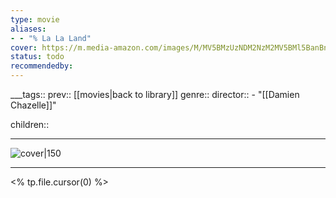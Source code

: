 ```yaml
---
type: movie
aliases:
- - "% La La Land"
cover: https://m.media-amazon.com/images/M/MV5BMzUzNDM2NzM2MV5BMl5BanBnXkFtZTgwNTM3NTg4OTE@._V1_SX300.jpg
status: todo
recommendedby:
---
```

___tags:: prev:: [[movies|back to library]]
genre::
director::   - "[[Damien Chazelle]]"

children::
___
![cover|150](https://m.media-amazon.com/images/M/MV5BMzUzNDM2NzM2MV5BMl5BanBnXkFtZTgwNTM3NTg4OTE@._V1_SX300.jpg)
___
<% tp.file.cursor(0) %>
